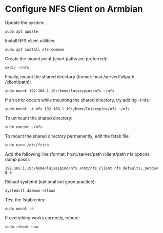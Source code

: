# Configure NFS Client on Armbian

Update the system:
```
sudo apt update
```

Install NFS client utilities:
```
sudo apt install nfs-common
```

Create the mount point (short paths are preferred):
```
mkdir ~/nfs
```

Finally, mount the shared directory (format: host:/server/fullpath /client/path):
```
sudo mount 192.168.1.19:/home/luisespino/nfs ~/nfs
```

If an error occurs while mounting the shared directory, try adding -t nfs:
```
sudo mount -t nfs 192.168.1.19:/home/luisespino/nfs ~/nfs
``` 

To unmount the shared directory:
```
sudo umount ~/nfs
```

To mount the shared directory permanently, edit the fstab file:
```
sudo nano /etc/fstab
```

Add the following line (format: host:/server/path /client/path nfs options dump pass):
```
192.168.1.19:/home/luisespino/nfs /mnt/nfs_client nfs defaults,_netdev 0 0
```

Reload systemd (optional but good practice):
```
systemctl daemon-reload
```

Test the fstab entry:
```
sudo mount -a
```

If everything works correctly, reboot:
```
sudo reboot now
```